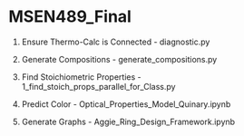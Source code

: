 # MSEN489_Final

1. Ensure Thermo-Calc is Connected - diagnostic.py

2. Generate Compositions - generate_compositions.py

3. Find Stoichiometric Properties - 1_find_stoich_props_parallel_for_Class.py

4. Predict Color - Optical_Properties_Model_Quinary.ipynb

5. Generate Graphs - Aggie_Ring_Design_Framework.ipynb
